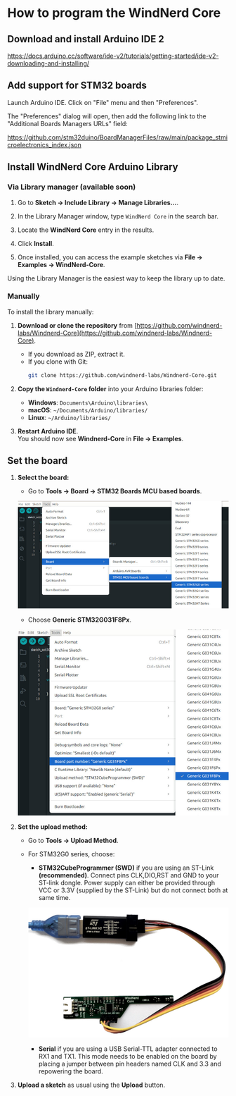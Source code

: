 # How to program the WindNerd Core

## Download and install Arduino IDE 2 


https://docs.arduino.cc/software/ide-v2/tutorials/getting-started/ide-v2-downloading-and-installing/


## Add support for STM32 boards

Launch Arduino IDE. Click on "File" menu and then "Preferences".

The "Preferences" dialog will open, then add the following link to the "Additional Boards Managers URLs" field:

https://github.com/stm32duino/BoardManagerFiles/raw/main/package_stmicroelectronics_index.json

## Install WindNerd Core Arduino Library


### Via Library manager (available soon)

1. Go to **Sketch → Include Library → Manage Libraries…**.

2. In the Library Manager window, type `WindNerd Core` in the search bar.

3. Locate the **WindNerd Core** entry in the results.

4. Click **Install**.

5. Once installed, you can access the example sketches via **File → Examples → WindNerd-Core**.


Using the Library Manager is the easiest way to keep the library up to date.



### Manually

To install the library manually:

1. **Download or clone the repository** from [https://github.com/windnerd-labs/Windnerd-Core](https://github.com/windnerd-labs/Windnerd-Core).  
   - If you download as ZIP, extract it.  
   - If you clone with Git:  
     ```bash
     git clone https://github.com/windnerd-labs/Windnerd-Core.git
     ```

2. **Copy the `Windnerd-Core` folder** into your Arduino libraries folder:  
   - **Windows**: `Documents\Arduino\libraries\`  
   - **macOS**: `~/Documents/Arduino/libraries/`  
   - **Linux**: `~/Arduino/libraries/`

3. **Restart Arduino IDE**.  
   You should now see **Windnerd-Core** in **File → Examples**.


## Set the board


1. **Select the board:**
   - Go to **Tools → Board → STM32 Boards MCU based boards**. 

   ![How to select generic STM32G0-board from Arduino menu](img/select-generic-STM32G0-board.jpg)
   - Choose **Generic STM32G031F8Px**.

   ![How to select generic STM32G031 part number from Arduino menu](img/select-generic-STM32G031-board-part-number.jpg)

   

2. **Set the upload method:**
   - Go to **Tools → Upload Method**.
   - For STM32G0 series, choose:
     - **STM32CubeProgrammer (SWD)** if you are using an ST-Link **(recommended)**. Connect pins CLK,DIO,RST and GND to your ST-link dongle. Power supply can either be provided through VCC or 3.3V (supplied by the ST-Link) but do not connect both at same time.

     ![How to connect ST Link programmer to WindNerd Core](img/st-link-connected-to-windnerd-core.jpg)
     - **Serial** if you are using a USB Serial-TTL adapter connected to RX1 and TX1. This mode needs to be enabled on the board by placing a jumper between pin headers named CLK and 3.3 and repowering the board.  

4. **Upload a sketch** as usual using the **Upload** button.
